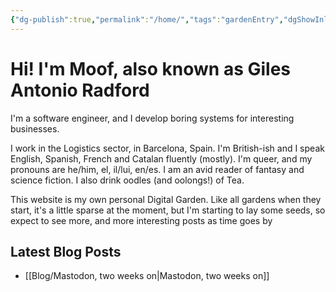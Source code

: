 ```yaml
---
{"dg-publish":true,"permalink":"/home/","tags":"gardenEntry","dgShowInlineTitle":false}
---
```



# Hi! I'm Moof, also known as Giles Antonio Radford 
I'm a software engineer, and I develop boring systems for interesting businesses. 

I work in the Logistics sector, in Barcelona, Spain. I'm British-ish and I speak English, Spanish, French and Catalan fluently (mostly). I'm queer, and my pronouns are he/him, el, il/lui, en/es. I am an avid reader of fantasy and science fiction. I also drink oodles (and oolongs!) of Tea.

This website is my own personal Digital Garden. Like all gardens when they start, it's a little sparse at the moment, but I'm starting to lay some seeds, so expect to see more, and more interesting posts as time goes by

## Latest Blog Posts
- [[Blog/Mastodon, two weeks on\|Mastodon, two weeks on]]

